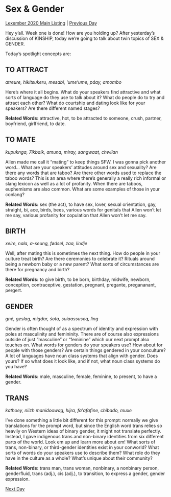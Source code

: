 # Sex & Gender
[Lexember 2020 Main Listing](../../toc_lex20) | [Previous Day](../w1/07)

Hey y’all. Week one is done! How are you holding up? After yesterday’s discussion of KINSHIP, today we’re going to talk about twin topics of SEX & GENDER.

Today’s spotlight concepts are:

## TO ATTRACT

_atreure, hikitsukeru, mesabi, ʻumeʻume, páay, amombo_

Here’s where it all begins. What do your speakers find attractive and what sorts of language do they use to talk about it? What do people do to try and attract each other? What do courtship and dating look like for your speakers? Are there different named stages?

**Related Words:** attractive, hot, to be attracted to someone, crush, partner, boyfriend, girlfriend, to date.

## TO MATE

_kupuknga, 7ikbaik, amuna, miray, sangwaat, chwilan_

Allen made me call it “mating” to keep things SFW. I was gonna pick another word... What are your speakers’ attitudes around sex and sexuality? Are there any words that are taboo? Are there other words used to replace the taboo words? This is an area where there’s generally a really rich informal or slang lexicon as well as a lot of profanity. When there are taboos, euphemisms are also common. What are some examples of those in your conlang?

**Related Words:** sex (the act), to have sex, lover, sexual orientation, gay, straight, bi, ace, birds, bees, various words for genitals that Allen won’t let me say, various profanity for copulation that Allen won’t let me say.

## BIRTH

_xeire, nala, a-seung, fødsel, zaa, lindje_

Well, after mating this is sometimes the next thing. How do people in your culture treat birth? Are there ceremonies to celebrate it? Rituals around being a newborn baby or a new parent? What sorts of circumstances are there for pregnancy and birth?

**Related Words:** to give birth, to be born, birthday, midwife, newborn, conception, contraceptive, gestation, pregnant, pregante, pregananant, pergert.

## GENDER

_gnè, geslag, migdar, śota, suiaassuseq, ling_

Gender is often thought of as a spectrum of identity and expression with poles at masculinity and femininity. There are of course also expressions outside of just “masculine” or “feminine” which our next prompt also touches on. What words for genders do your speakers use? How about for people with those genders? Are certain things gendered in your conculture? A lot of languages have noun class systems that align with gender. Does yours? If so what does it look like, and if not, what noun class systems do you have?

**Related Words:** male, masculine, female, feminine, to present, to have a gender.

## TRANS

_kathoey, niizh manidoowag, hijra, fa'afafine, chibado, muxe_

I’ve done something a little bit different for this prompt: normally we give translations for the prompt word, but since the English word trans relies so heavily on Western ideas of binary gender, it might not translate perfectly. Instead, I gave indigenous trans and non-binary identities from six different parts of the world. Look em up and learn more about em! What sorts of trans, non-binary, or third-gender identities exist in your conworld? What sorts of words do your speakers use to describe them? What role do they have in the culture as a whole? What’s unique about their community?

**Related Words:** trans man, trans woman, nonbinary, a nonbinary person, genderfluid, trans (adj.), cis (adj.), to transition, to express a gender, gender expression.

[Next Day](09)
